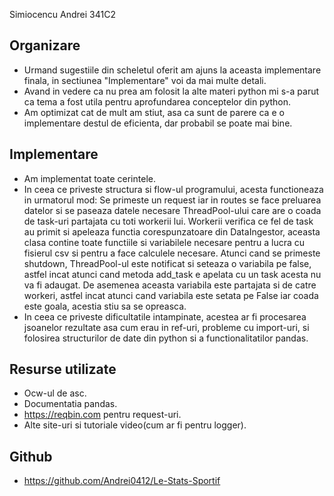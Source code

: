 Simiocencu Andrei 341C2

## Organizare

* Urmand sugestiile din scheletul oferit am ajuns la aceasta implementare finala, in sectiunea "Implementare" voi da mai multe detali.
* Avand in vedere ca nu prea am folosit la alte materi python mi s-a parut ca tema a fost utila pentru aprofundarea conceptelor din python.
* Am optimizat cat de mult am stiut, asa ca sunt de parere ca e o implementare destul de eficienta, dar probabil se poate mai bine.


## Implementare
* Am implementat toate cerintele.
* In ceea ce priveste structura si flow-ul programului, acesta functioneaza in urmatorul mod: Se primeste un request iar in routes se face preluarea datelor si se paseaza datele necesare ThreadPool-ului care are o coada de task-uri partajata cu toti workerii lui. Workerii verifica ce fel de task au primit si apeleaza functia corespunzatoare din DataIngestor, aceasta clasa contine toate functiile si variabilele necesare pentru a lucra cu fisierul csv si pentru a face calculele necesare. Atunci cand se primeste shutdown, ThreadPool-ul este notificat si seteaza o variabila pe false, astfel incat atunci cand metoda add_task e apelata cu un task acesta nu va fi adaugat. De asemenea aceasta variabila este partajata si de catre workeri, astfel incat atunci cand variabila este setata pe False iar coada este goala, acestia stiu sa se opreasca.
* In ceea ce priveste dificultatile intampinate, acestea ar fi procesarea jsoanelor rezultate asa cum erau in ref-uri, probleme cu import-uri, si folosirea structurilor de date din python si a functionalitatilor pandas.


## Resurse utilizate
* Ocw-ul de asc.
* Documentatia pandas.
* https://reqbin.com pentru request-uri.
* Alte site-uri si tutoriale video(cum ar fi pentru logger).


## Github
* https://github.com/Andrei0412/Le-Stats-Sportif


